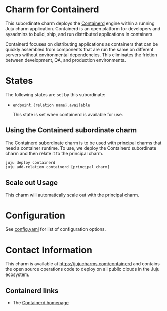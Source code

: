 # Charm for Containerd

This subordinate charm deploys the [Containerd](https://containerd.io/)
engine within a running Juju charm application. Containerd is an open platform
for developers and sysadmins to build, ship, and run distributed applications
in containers.

Containerd focuses on distributing applications as containers that can be quickly 
assembled from components that are run the same on different servers without 
environmental dependencies. This eliminates the friction between development, 
QA, and production environments.

# States

The following states are set by this subordinate:

* `endpoint.{relation name}.available`

  This state is set when containerd is available for use.


## Using the Containerd subordinate charm

The Containerd subordinate charm is to be used with principal
charms that need a container runtime.  To use, we deploy
the Containerd subordinate charm and then relate it to the 
principal charm.

```
juju deploy containerd
juju add-relation containerd [principal charm]
```

## Scale out Usage

This charm will automatically scale out with the
principal charm.

# Configuration

See [config.yaml](config.yaml) for
list of configuration options.


# Contact Information

This charm is available at <https://jujucharms.com/containerd> and contains the 
open source operations code to deploy on all public clouds in the Juju 
ecosystem.

## Containerd links

  - The [Containerd homepage](https://containerd.io/)

